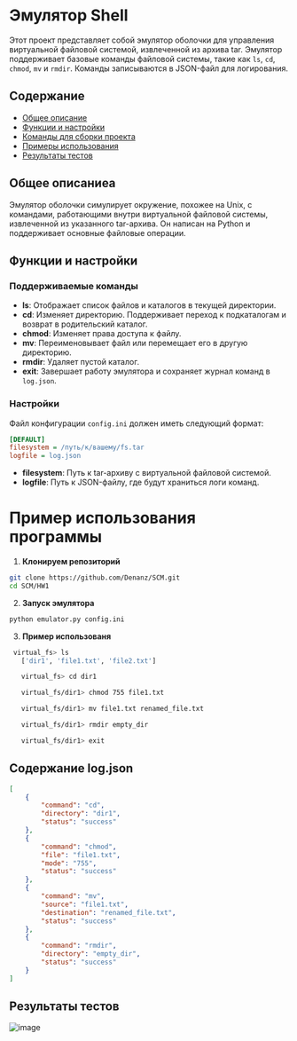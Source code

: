 # Эмулятор Shell

Этот проект представляет собой эмулятор оболочки для управления виртуальной файловой системой, извлеченной из архива tar. Эмулятор поддерживает базовые команды файловой системы, такие как `ls`, `cd`, `chmod`, `mv` и `rmdir`. Команды записываются в JSON-файл для логирования.

## Содержание
- [Общее описание](#общее-описание)
- [Функции и настройки](#функции-и-настройки)
- [Команды для сборки проекта](#команды-для-сборки-проекта)
- [Примеры использования](#Пример-использования-программы)
- [Результаты тестов](#результаты-тестов)

## Общее описаниеa

Эмулятор оболочки симулирует окружение, похожее на Unix, с командами, работающими внутри виртуальной файловой системы, извлеченной из указанного tar-архива. Он написан на Python и поддерживает основные файловые операции.

## Функции и настройки

### Поддерживаемые команды

- **ls**: Отображает список файлов и каталогов в текущей директории.
- **cd**: Изменяет директорию. Поддерживает переход к подкаталогам и возврат в родительский каталог.
- **chmod**: Изменяет права доступа к файлу.
- **mv**: Переименовывает файл или перемещает его в другую директорию.
- **rmdir**: Удаляет пустой каталог.
- **exit**: Завершает работу эмулятора и сохраняет журнал команд в `log.json`.

### Настройки

Файл конфигурации `config.ini` должен иметь следующий формат:
```ini
[DEFAULT]
filesystem = /путь/к/вашему/fs.tar
logfile = log.json
```
- **filesystem**: Путь к tar-архиву с виртуальной файловой системой.
- **logfile**: Путь к JSON-файлу, где будут храниться логи команд.

# Пример использования программы

1. **Клонируем репозиторий**

``` bash
git clone https://github.com/Denanz/SCM.git
cd SCM/HW1
```

2. **Запуск эмулятора**

``` bash
python emulator.py config.ini
```

3. **Пример использованя**

``` bash
 virtual_fs> ls
   ['dir1', 'file1.txt', 'file2.txt']

   virtual_fs> cd dir1

   virtual_fs/dir1> chmod 755 file1.txt

   virtual_fs/dir1> mv file1.txt renamed_file.txt

   virtual_fs/dir1> rmdir empty_dir

   virtual_fs/dir1> exit
```

## Содержание log.json

``` json
[
    {
        "command": "cd",
        "directory": "dir1",
        "status": "success"
    },
    {
        "command": "chmod",
        "file": "file1.txt",
        "mode": "755",
        "status": "success"
    },
    {
        "command": "mv",
        "source": "file1.txt",
        "destination": "renamed_file.txt",
        "status": "success"
    },
    {
        "command": "rmdir",
        "directory": "empty_dir",
        "status": "success"
    }
]
```

## Результаты тестов

![image](https://github.com/user-attachments/assets/3317f504-a00c-4a04-8938-8298fb4cade5)
